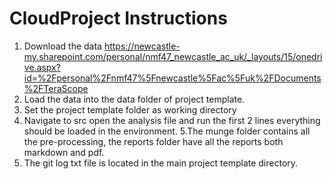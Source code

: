 # CloudProject Instructions

1. Download the data https://newcastle-my.sharepoint.com/personal/nmf47_newcastle_ac_uk/_layouts/15/onedrive.aspx?id=%2Fpersonal%2Fnmf47%5Fnewcastle%5Fac%5Fuk%2FDocuments%2FTeraScope
2. Load the data into the data folder of project template.
3. Set the project template folder as working directory
4. Navigate to src open the analysis file and run the first 2 lines everything should be loaded in the environment.
5.The munge folder contains all the pre-processing, the reports folder have all the reports both markdown and pdf.
6. The git log txt file is located in the main project template directory.


